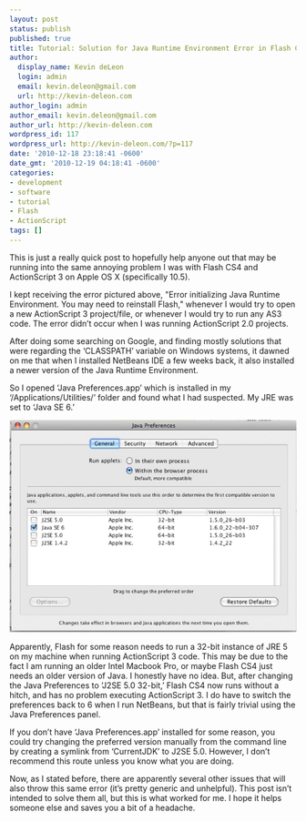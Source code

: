 ```yaml
---
layout: post
status: publish
published: true
title: Tutorial: Solution for Java Runtime Environment Error in Flash CS 4 and ActionScript 3 | Kevin deLeon | Web Design and Development | New Orleans, LA
author:
  display_name: Kevin deLeon
  login: admin
  email: kevin.deleon@gmail.com
  url: http://kevin-deleon.com
author_login: admin
author_email: kevin.deleon@gmail.com
author_url: http://kevin-deleon.com
wordpress_id: 117
wordpress_url: http://kevin-deleon.com/?p=117
date: '2010-12-18 23:18:41 -0600'
date_gmt: '2010-12-19 04:18:41 -0600'
categories:
- development
- software
- tutorial
- Flash
- ActionScript
tags: []
---
```

This is just a really quick post to hopefully help anyone out that may be running into the same annoying problem I was with Flash CS4 and ActionScript 3 on Apple OS X (specifically 10.5).

I kept receiving the error pictured above, "Error initializing Java Runtime Environment. You may need to reinstall Flash," whenever I would try to open a new ActionScript 3 project/file, or whenever I would try to run any AS3 code. The error didn&rsquo;t occur when I was running ActionScript 2.0 projects.

After doing some searching on Google, and finding mostly solutions that were regarding the &lsquo;CLASSPATH&rsquo; variable on Windows systems, it dawned on me that when I installed NetBeans IDE a few weeks back, it also installed a newer version of the Java Runtime Environment.

So I opened &lsquo;Java Preferences.app&rsquo; which is installed in my &lsquo;/Applications/Utilities/&rsquo; folder and found what I had suspected. My JRE was set to &lsquo;Java SE 6.&rsquo;

<img class="img-max" src="/wp-content/uploads/2010/12/javaprefs1.jpg" alt="Java Preferences Utility" />

Apparently, Flash for some reason needs to run a 32-bit instance of JRE 5 on my machine when running ActionScript 3 code. This may be due to the fact I am running an older Intel Macbook Pro, or maybe Flash CS4 just needs an older version of Java. I honestly have no idea. But, after changing the Java Preferences to &lsquo;J2SE 5.0 32-bit,&rsquo; Flash CS4 now runs without a hitch, and has no problem executing ActionScript 3. I do have to switch the preferences back to 6 when I run NetBeans, but that is fairly trivial using the Java Preferences panel.

If you don&rsquo;t have &lsquo;Java Preferences.app&rsquo; installed for some reason, you could try changing the preferred version manually from the command line by creating a symlink from &lsquo;CurrentJDK&rsquo; to J2SE 5.0. However, I don&rsquo;t recommend this route unless you know what you are doing.

Now, as I stated before, there are apparently several other issues that will also throw this same error (it&rsquo;s pretty generic and unhelpful). This post isn&rsquo;t intended to solve them all, but this is what worked for me. I hope it helps someone else and saves you a bit of a headache.


